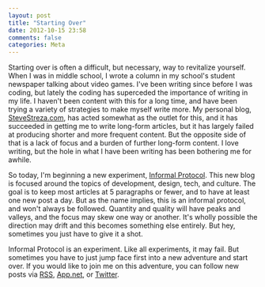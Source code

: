 ```yaml
---
layout: post
title: "Starting Over"
date: 2012-10-15 23:58
comments: false
categories: Meta
---
```


Starting over is often a difficult, but necessary, way to revitalize yourself. When I was in middle school, I wrote a column in my school's student newspaper talking about video games. I've been writing since before I was coding, but lately the coding has superceded the importance of writing in my life. I haven't been content with this for a long time, and have been trying a variety of strategies to make myself write more. My personal blog, [SteveStreza.com](http://stevestreza.com/), has acted somewhat as the outlet for this, and it has succeeded in getting me to write long-form articles, but it has largely failed at producing shorter and more frequent content. But the opposite side of that is a lack of focus and a burden of further long-form content. I love writing, but the hole in what I have been writing has been bothering me for awhile.

So today, I'm beginning a new experiment, [Informal Protocol](http://informalprotocol.com/). This new blog is focused around the topics of development, design, tech, and culture. The goal is to keep most articles at 5 paragraphs or fewer, and to have at least one new post a day. But as the name implies, this is an informal protocol, and won't always be followed. Quantity and quality will have peaks and valleys, and the focus may skew one way or another. It's wholly possible the direction may drift and this becomes something else entirely. But hey, sometimes you just have to give it a shot.

Informal Protocol is an experiment. Like all experiments, it may fail. But sometimes you have to just jump face first into a new adventure and start over. If you would like to join me on this adventure, you can follow new posts via [RSS](http://informalprotocol.com/atom.xml), [App.net](http://alpha.app.net/InformalProtocol), or [Twitter](http://twitter.com/InformalProto).